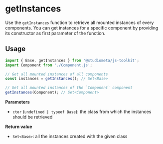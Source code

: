 # getInstances

Use the `getInstances` function to retrieve all mounted instances of every components. You can get instances for a specific component by providing its constructor as first parameter of the function.

## Usage

```js twoslash
import { Base, getInstances } from '@studiometa/js-toolkit';
import Component from './Component.js';

// Get all mounted instances of all components
const instances = getInstances(); // Set<Base>

// Get all mounted instances of the `Component` component
getInstances(Component); // Set<Component>
```

**Parameters**

- `ctor` (`undefined | typeof Base`): the class from which the instances should be retrieved

**Return value**

- `Set<Base>`: all the instances created with the given class
